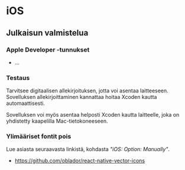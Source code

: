 # iOS

## Julkaisun valmistelua

### Apple Developer -tunnukset

- ...

### Testaus

Tarvitsee digitaalisen allekirjoituksen, jotta voi asentaa laitteeseen. Sovelluksen allekirjoittaminen kannattaa hoitaa Xcoden kautta automaattisesti.

Sovelluksen voi myös asentaa helposti Xcoden kautta laitteelle, joka on yhdistetty kaapelilla Mac-tietokoneeseen.

### Ylimääriset fontit pois

Lue asiasta seuraavasta linkistä, kohdasta _"iOS: Option: Manually"_.

- https://github.com/oblador/react-native-vector-icons